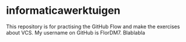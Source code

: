 # informaticawerktuigen
This repository is for practising the GitHub Flow and make the exercises about VCS.
My username on GitHub is FlorDM7.
Blablabla
